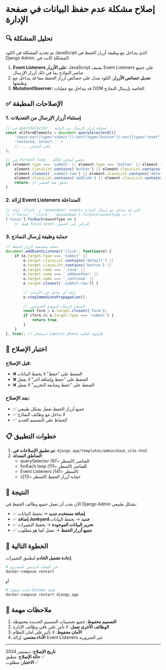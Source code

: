 # إصلاح مشكلة عدم حفظ البيانات في صفحة الإدارة

## 🔍 تحليل المشكلة

تم تحديد المشكلة في الكود JavaScript الذي يتداخل مع وظيفة أزرار الحفظ في Django Admin. المشكلة كانت في:

1. **Event Listeners على الأزرار**: JavaScript يضيف Event Listeners على جميع عناصر النماذج بما في ذلك أزرار الإرسال
2. **تعديل خصائص الأزرار**: الكود يعدل على خصائص أزرار الحفظ مما قد يتداخل مع وظيفتها
3. **MutationObserver**: قد يتداخل مع عمليات DOM الخاصة بإرسال النماذج

## ✅ الإصلاحات المطبقة

### 1. إستثناء أزرار الإرسال من التعديلات

```javascript
// في querySelector - استثناء أزرار الإرسال من البداية
const allFormElements = document.querySelectorAll(
    'input:not([type="submit"]):not([type="button"]):not([type="reset"]):not(.button):not(.deletelink):not(.addlink), ' +
    'textarea, select, ' +
    // ... باقي العناصر
);

// في forEach loop - فحص إضافي للتأكد
if (element.type === 'submit' || element.type === 'button' || element.type === 'reset' ||
    element.classList.contains('button') || element.classList.contains('submit-row') ||
    element.closest('.submit-row') || element.classList.contains('deletelink') ||
    element.classList.contains('addlink') || element.classList.contains('default')) {
    return; // تجاهل هذا العنصر
}
```

### 2. إزالة Event Listeners المتداخلة

```javascript
// إزالة 'click' و 'mousedown' events التي قد تتداخل مع إرسال النماذج
// ['focus', 'click', 'mousedown'].forEach(eventType => {
['focus'].forEach(eventType => {
    // فقط focus event للتركيز على الحقول
```

### 3. حماية وظيفة إرسال النماذج

```javascript
// حماية مخصصة لأزرار الحفظ
document.addEventListener('click', function(e) {
    if (e.target.type === 'submit' || 
        e.target.classList.contains('default') ||
        e.target.classList.contains('button') ||
        e.target.name === '_save' ||
        e.target.name === '_addanother' ||
        e.target.name === '_continue' ||
        e.target.closest('.submit-row')) {
        
        // إزالة أي تداخل في الأحداث
        e.stopImmediatePropagation();
        
        // السماح لإرسال النموذج الافتراضي
        const form = e.target.closest('form');
        if (form && e.target.type === 'submit') {
            return true;
        }
    }
}, true); // استخدام capture phase للأولوية العالية
```

## 🧪 اختبار الإصلاح

### قبل الإصلاح:
- ❌ الضغط على "حفظ" لا يحفظ البيانات
- ❌ الضغط على "حفظ وإضافة آخر" لا يعمل
- ❌ الضغط على "حفظ ومتابعة التحرير" لا يعمل

### بعد الإصلاح:
- ✅ جميع أزرار الحفظ تعمل بشكل طبيعي
- ✅ لا تداخل مع وظائف النماذج
- ✅ الحفاظ على التصميم الجديد

## 📋 خطوات التطبيق

1. **تم تطبيق الإصلاحات في**: `django_app/templates/admin/base_site.html`
2. **المناطق المعدلة**:
   - querySelector للعناصر (السطر ~97)
   - forEach loop للعناصر (السطر ~111)
   - Event Listeners (السطر ~141)
   - حماية أزرار الحفظ (السطر ~213)

## 🚀 النتيجة

الآن يجب أن تعمل جميع وظائف الحفظ في Django Admin بشكل طبيعي:

- ✅ **إضافة مستخدم جديد** → يحفظ البيانات
- ✅ **إضافة Junkyard جديد** → يحفظ البيانات  
- ✅ **تحرير البيانات الموجودة** → يحفظ التغييرات
- ✅ **جميع أزرار الحفظ** → تعمل كما هو مطلوب

## 🔄 الخطوة التالية

**إعادة تشغيل الخادم** لتطبيق التغييرات:

```bash
# في المجلد الرئيسي للمشروع
docker-compose restart
```

أو

```bash
# إعادة تشغيل Django فقط
docker-compose restart django_app
```

## 📝 ملاحظات مهمة

1. **التصميم محفوظ**: جميع تحسينات التصميم الجديدة محفوظة
2. **الوظائف الأخرى تعمل**: لا تأثير على باقي وظائف الإدارة
3. **الأمان محفوظ**: لا تأثير على أمان النظام
4. **الأداء محسن**: إزالة Event Listeners غير الضرورية

---

**تاريخ الإصلاح**: ديسمبر 2024  
**حالة الإصلاح**: مطبق ✅  
**الاختبار**: مطلوب ✅
